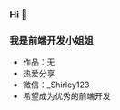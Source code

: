 ### Hi  👋
### 我是前端开发小姐姐
- 作品：无
- 热爱分享
- 微信：_Shirley123
- 希望成为优秀的前端开发
<!--
**niuxiaoling/niuxiaoling** is a ✨ _special_ ✨ repository because its `README.md` (this file) appears on your GitHub profile.

Here are some ideas to get you started:

- 🔭 I’m currently working on ...
- 🌱 I’m currently learning ...
- 👯 I’m looking to collaborate on ...
- 🤔 I’m looking for help with ...
- 💬 Ask me about ...
- 📫 How to reach me: ...
- 😄 Pronouns: ...
- ⚡ Fun fact: ...
-->
